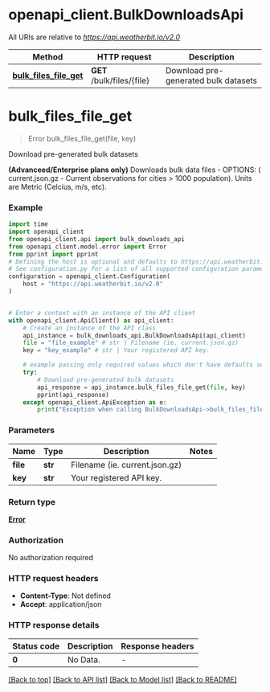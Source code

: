 # openapi_client.BulkDownloadsApi

All URIs are relative to *https://api.weatherbit.io/v2.0*

Method | HTTP request | Description
------------- | ------------- | -------------
[**bulk_files_file_get**](BulkDownloadsApi.md#bulk_files_file_get) | **GET** /bulk/files/{file} | Download pre-generated bulk datasets


# **bulk_files_file_get**
> Error bulk_files_file_get(file, key)

Download pre-generated bulk datasets

**(Advanceed/Enterprise plans only)** Downloads bulk data files - OPTIONS: ( current.json.gz - Current observations for cities > 1000 population). Units are Metric (Celcius, m/s, etc).

### Example

```python
import time
import openapi_client
from openapi_client.api import bulk_downloads_api
from openapi_client.model.error import Error
from pprint import pprint
# Defining the host is optional and defaults to https://api.weatherbit.io/v2.0
# See configuration.py for a list of all supported configuration parameters.
configuration = openapi_client.Configuration(
    host = "https://api.weatherbit.io/v2.0"
)


# Enter a context with an instance of the API client
with openapi_client.ApiClient() as api_client:
    # Create an instance of the API class
    api_instance = bulk_downloads_api.BulkDownloadsApi(api_client)
    file = "file_example" # str | Filename (ie. current.json.gz)
    key = "key_example" # str | Your registered API key.

    # example passing only required values which don't have defaults set
    try:
        # Download pre-generated bulk datasets
        api_response = api_instance.bulk_files_file_get(file, key)
        pprint(api_response)
    except openapi_client.ApiException as e:
        print("Exception when calling BulkDownloadsApi->bulk_files_file_get: %s\n" % e)
```


### Parameters

Name | Type | Description  | Notes
------------- | ------------- | ------------- | -------------
 **file** | **str**| Filename (ie. current.json.gz) |
 **key** | **str**| Your registered API key. |

### Return type

[**Error**](Error.md)

### Authorization

No authorization required

### HTTP request headers

 - **Content-Type**: Not defined
 - **Accept**: application/json


### HTTP response details
| Status code | Description | Response headers |
|-------------|-------------|------------------|
**0** | No Data. |  -  |

[[Back to top]](#) [[Back to API list]](../README.md#documentation-for-api-endpoints) [[Back to Model list]](../README.md#documentation-for-models) [[Back to README]](../README.md)

